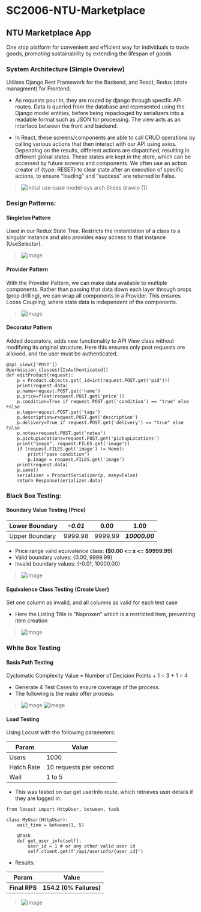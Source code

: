 # SC2006-NTU-Marketplace
## NTU Marketplace App
One stop platform for convenient and efficient way for individuals to trade goods, promoting sustainability by extending the lifespan of goods


### System Architecture (Simple Overview)
Utilises Django Rest Framework for the Backend, and React, Redux (state managment) for Frontend.
- As requests pour in, they are routed by django through specific API routes. Data is queried from the database and represented using the Django model entities, before being repackaged by serializers into a readable format such as JSON for processing. The view acts as an interface between the front and backend.

- In React, these screens/components are able to call CRUD operations by calling various actions that then interact with our API using axios. Depending on the results, different actions are dispatched, resulting in different global states. These states are kept in the store, which can be accessed by future screens and components. We often use an action creator of {type: RESET} to clear state after an execution of specific actions, to ensure "loading" and "success" are returned to False.

> ![Initial use-case model-sys arch Slides drawio (1)](https://user-images.githubusercontent.com/64686163/230790692-9ad2954e-116d-4d96-97aa-6ddfa2962521.png)

### Design Patterns:
#### Singleton Pattern
Used in our Redux State Tree.
Restricts the instantiation of a class to a singular instance and also provides easy access to that instance (UseSelector).
> ![image](https://user-images.githubusercontent.com/64686163/230888895-2b698a84-1cd5-4d01-b160-166b347e1a77.png)

#### Provider Pattern
With the Provider Pattern, we can make data available to multiple components. Rather than passing that data down each layer through props (prop drilling), we can wrap all components in a Provider. This ensures Loose Coupling, where state data is independent of the components.
> ![image](https://user-images.githubusercontent.com/64686163/230885355-6a7ce5e4-c1cf-4056-974f-a47b22d3c03b.png)

#### Decorator Pattern
Added decorators, adds new functionality to API View class without modifying its original structure. Here this ensures only post requests are allowed, and the user must be authenticated.
```
@api_view(['POST'])
@permission_classes([IsAuthenticated])
def editProduct(request):
    p = Product.objects.get(_id=int(request.POST.get('pid')))
    print(request.data)
    p.name=request.POST.get('name')
    p.price=float(request.POST.get('price'))
    p.condition=True if request.POST.get('condition') == "true" else False
    p.tags=request.POST.get('tags')
    p.description=request.POST.get('description')
    p.delivery=True if request.POST.get('delivery') == "true" else False
    p.notes=request.POST.get('notes')
    p.pickupLocations=request.POST.get('pickupLocations')
    print("image", request.FILES.get('image'))
    if (request.FILES.get('image') != None): 
        print("pass condition")
        p.image = request.FILES.get('image')
    print(request.data)
    p.save()
    serializer = ProductSerializer(p, many=False)
    return Response(serializer.data)
```


### Black Box Testing:
#### Boundary Value Testing (Price)
| Lower Boundary         | **_-0.01_** | 0.00    | 1.00           |
|------------------------|-------------|---------|----------------|
| Upper Boundary         | 9999.98     | 9999.99 | **_10000.00_** |

- Price range valid equivalence class: **($0.00 <= x <= $9999.99)**
- Valid boundary values: {0.00, 9999.99}
- Invalid boundary values: {-0.01, 10000.00}
> ![image](https://user-images.githubusercontent.com/64686163/230882010-5ae9c59c-22ed-440d-ae06-b179e53d4bb4.png)

#### Equivalence Class Testing (Create User)
Set one column as invalid, and all columns as valid for each test case
- Here the Listing Title is "Naproxen" which is a restricted item, preventing item creation
> ![image](https://user-images.githubusercontent.com/64686163/230886771-fd5e41f1-ab8c-4797-b385-2e7bfde7713d.png)

### White Box Testing
####  Basis Path Testing
Cyclomatic Complexity Value = Number of Decision Points + 1 = 3 + 1 = 4
- Generate 4 Test Cases to ensure coverage of the process.
- The following is the make offer process:
> ![image](https://user-images.githubusercontent.com/64686163/230882301-27112973-5c41-43e4-98b8-5de9b4cc0f92.png)
> ![image](https://user-images.githubusercontent.com/64686163/230882339-e8b3ca4d-330b-4caa-9960-fd9f7dde69c4.png)

#### Load Testing
Using Locust with the following parameters:

| Param         | Value                  |
|---------------|------------------------|
| Users         | 1000                   |
| Hatch Rate    | 10 requests per second |
| Wait          | 1 to 5                 |


- This was tested on our get userInfo route, which retrieves user details if they are logged in:
```
from locust import HttpUser, between, task

class MyUser(HttpUser):
    wait_time = between(1, 5)

    @task
    def get_user_info(self):
        user_id = 1 # or any other valid user id
        self.client.get(f'/api/userinfo/{user_id}')
```

- Results:

| Param         | Value                  |
|---------------|------------------------|
| **Final RPS** | **154.2 (0% Failures)** |

> ![image](https://user-images.githubusercontent.com/64686163/230887659-94bf6319-fa2c-4657-9c48-5c5851e292d7.png)

